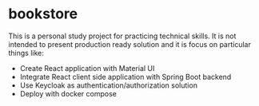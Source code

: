 # bookstore
This is a personal study project for practicing technical skills. It is not intended to present production ready solution and it is focus on particular things like:
- Create React application with Material UI
- Integrate React client side application with Spring Boot backend
- Use Keycloak as authentication/authorization solution
- Deploy with docker compose
